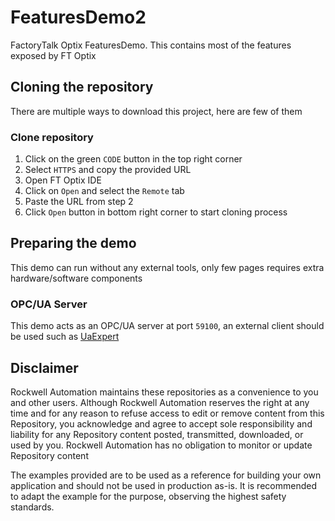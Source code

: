 # FeaturesDemo2
FactoryTalk Optix FeaturesDemo. This contains most of the features exposed by FT Optix

## Cloning the repository
There are multiple ways to download this project, here are few of them

### Clone repository
1. Click on the green `CODE` button in the top right corner
2. Select `HTTPS` and copy the provided URL
3. Open FT Optix IDE
4. Click on `Open` and select the `Remote` tab
5. Paste the URL from step 2
6. Click `Open` button in bottom right corner to start cloning process

## Preparing the demo
This demo can run without any external tools, only few pages requires extra hardware/software components

### OPC/UA Server
This demo acts as an OPC/UA server at port `59100`, an external client should be used such as [UaExpert](https://www.unified-automation.com/products/development-tools/uaexpert.html)

## Disclaimer

Rockwell Automation maintains these repositories as a convenience to you and other users. Although Rockwell Automation reserves the right at any time and for any reason to refuse access to edit or remove content from this Repository, you acknowledge and agree to accept sole responsibility and liability for any Repository content posted, transmitted, downloaded, or used by you. Rockwell Automation has no obligation to monitor or update Repository content

The examples provided are to be used as a reference for building your own application and should not be used in production as-is. It is recommended to adapt the example for the purpose, observing the highest safety standards.
